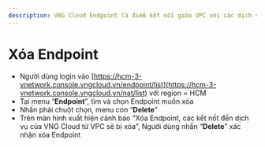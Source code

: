```yaml
---
description: VNG Cloud Endpoint là điểm kết nối giữa VPC với các dịch vụ của VNG Cloud
---
```


# Xóa Endpoint

* Người dùng login vào [https://hcm-3-vnetwork.console.vngcloud.vn/endpoint/list](https://hcm-3-vnetwork.console.vngcloud.vn/nat/list) với region = HCM
* Tại menu “**Endpoint**”, tìm và chọn Endpoint muốn xóa
* Nhấn phải chuột chọn, menu con “**Delete**”
* Trên màn hình xuất hiện cảnh báo “Xóa Endpoint, các kết nốt đến dịch vụ của VNG Cloud từ VPC sẽ bị xóa”, Người dùng nhấn “**Delete**” xác nhận xóa Endpoint

